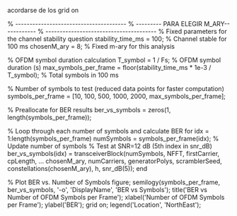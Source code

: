 acordarse de los grid on




% ---------------------------------------
% --------- PARA ELEGIR M_ARY------------
% ---------------------------------------
% Fixed parameters for the channel stability question
stability_time_ms = 100;  % Channel stable for 100 ms
chosenM_ary = 8;          % Fixed m-ary for this analysis

% OFDM symbol duration calculation
T_symbol = 1 / Fs;  % OFDM symbol duration (s)
max_symbols_per_frame = floor(stability_time_ms * 1e-3 / T_symbol); % Total symbols in 100 ms

% Number of symbols to test (reduced data points for faster computation)
symbols_per_frame = [10, 100, 500, 1000, 2000, max_symbols_per_frame];

% Preallocate for BER results
ber_vs_symbols = zeros(1, length(symbols_per_frame));

% Loop through each number of symbols and calculate BER
for idx = 1:length(symbols_per_frame)
    numSymbols = symbols_per_frame(idx);  % Update number of symbols
    % Test at SNR=12 dB (5th index in snr_dB)
    ber_vs_symbols(idx) = transceiverBlock(numSymbols, NFFT, firstCarrier, cpLength, ...
        chosenM_ary, numCarriers, generatorPolys, scramblerSeed, constellations(chosenM_ary), h, snr_dB(5));
end

% Plot BER vs. Number of Symbols
figure;
semilogy(symbols_per_frame, ber_vs_symbols, '-o', 'DisplayName', 'BER vs Symbols');
title('BER vs Number of OFDM Symbols per Frame');
xlabel('Number of OFDM Symbols per Frame');
ylabel('BER');
grid on;
legend('Location', 'NorthEast');



